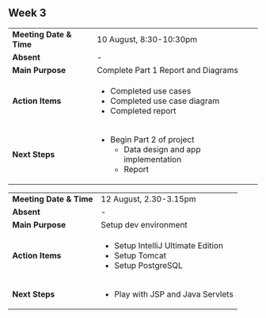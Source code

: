 ## Week 3
| | |
| - | - |
| **Meeting Date & Time** | 10 August, 8:30-10:30pm |
| **Absent** | - |
| **Main Purpose** | Complete Part 1 Report and Diagrams |
| **Action Items** | <ul><li>Completed use cases</li><li>Completed use case diagram</li><li>Completed report</li></ul> |
| **Next Steps** | <ul><li>Begin Part 2 of project<ul><li>Data design and app implementation</li><li>Report</li></ul></li></ul> |

| | |
| - | - |
| **Meeting Date & Time** | 12 August, 2.30-3.15pm |
| **Absent** | - |
| **Main Purpose** | Setup dev environment |
| **Action Items** | <ul><li>Setup IntelliJ Ultimate Edition</li><li>Setup Tomcat</li><li>Setup PostgreSQL</li></ul> |
| **Next Steps** | <ul><li>Play with JSP and Java Servlets</li></ul> |

